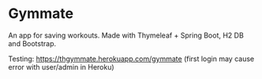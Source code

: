 # Gymmate
An app for saving workouts.
Made with Thymeleaf + Spring Boot, H2 DB and Bootstrap.

Testing:
https://thgymmate.herokuapp.com/gymmate
(first login may cause error with user/admin in Heroku)
